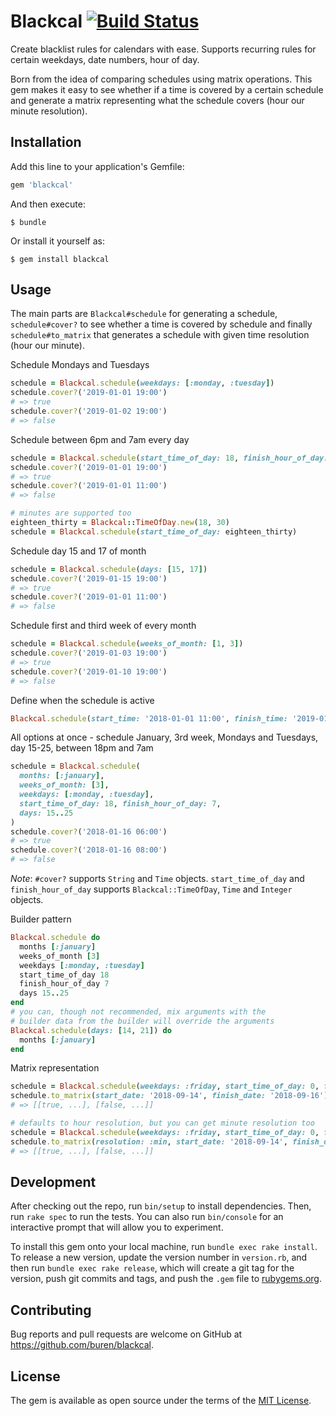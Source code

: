 # Blackcal [![Build Status](https://travis-ci.com/buren/blackcal.svg?branch=master)](https://travis-ci.com/buren/blackcal)

Create blacklist rules for calendars with ease. Supports recurring rules for certain weekdays, date numbers, hour of day.

Born from the idea of comparing schedules using matrix operations. This gem makes it easy to see whether if a time is covered by a certain schedule and generate a matrix representing what the schedule covers (hour our minute resolution).

## Installation

Add this line to your application's Gemfile:

```ruby
gem 'blackcal'
```

And then execute:

    $ bundle

Or install it yourself as:

    $ gem install blackcal

## Usage

The main parts are `Blackcal#schedule` for generating a schedule, `schedule#cover?` to see whether a time is covered by schedule and finally `schedule#to_matrix` that generates a schedule with given time resolution (hour our minute).

Schedule Mondays and Tuesdays
```ruby
schedule = Blackcal.schedule(weekdays: [:monday, :tuesday])
schedule.cover?('2019-01-01 19:00')
# => true
schedule.cover?('2019-01-02 19:00')
# => false
```

Schedule between 6pm and 7am every day
```ruby
schedule = Blackcal.schedule(start_time_of_day: 18, finish_hour_of_day: 7)
schedule.cover?('2019-01-01 19:00')
# => true
schedule.cover?('2019-01-01 11:00')
# => false

# minutes are supported too
eighteen_thirty = Blackcal::TimeOfDay.new(18, 30)
schedule = Blackcal.schedule(start_time_of_day: eighteen_thirty)
```

Schedule day 15 and 17 of month
```ruby
schedule = Blackcal.schedule(days: [15, 17])
schedule.cover?('2019-01-15 19:00')
# => true
schedule.cover?('2019-01-01 11:00')
# => false
```

Schedule first and third week of every month
```ruby
schedule = Blackcal.schedule(weeks_of_month: [1, 3])
schedule.cover?('2019-01-03 19:00')
# => true
schedule.cover?('2019-01-10 19:00')
# => false
```

Define when the schedule is active
```ruby
Blackcal.schedule(start_time: '2018-01-01 11:00', finish_time: '2019-01-01 11:00')
```

All options at once - schedule January, 3rd week, Mondays and Tuesdays, day 15-25, between 18pm and 7am
```ruby
schedule = Blackcal.schedule(
  months: [:january],
  weeks_of_month: [3],
  weekdays: [:monday, :tuesday],
  start_time_of_day: 18, finish_hour_of_day: 7,
  days: 15..25
)
schedule.cover?('2018-01-16 06:00')
# => true
schedule.cover?('2018-01-16 08:00')
# => false
```

_Note_: `#cover?` supports `String` and `Time` objects. `start_time_of_day` and `finish_hour_of_day` supports `Blackcal::TimeOfDay`, `Time` and `Integer` objects.

Builder pattern
```ruby
Blackcal.schedule do
  months [:january]
  weeks_of_month [3]
  weekdays [:monday, :tuesday]
  start_time_of_day 18
  finish_hour_of_day 7
  days 15..25
end
# you can, though not recommended, mix arguments with the
# builder data from the builder will override the arguments
Blackcal.schedule(days: [14, 21]) do
  months [:january]
end
```

Matrix representation
```ruby
schedule = Blackcal.schedule(weekdays: :friday, start_time_of_day: 0, finish_hour_of_day: 14)
schedule.to_matrix(start_date: '2018-09-14', finish_date: '2018-09-16')
# => [[true, ...], [false, ...]]

# defaults to hour resolution, but you can get minute resolution too
schedule = Blackcal.schedule(weekdays: :friday, start_time_of_day: 0, finish_hour_of_day: 14)
schedule.to_matrix(resolution: :min, start_date: '2018-09-14', finish_date: '2018-09-16')
# => [[true, ...], [false, ...]]
```

## Development

After checking out the repo, run `bin/setup` to install dependencies. Then, run `rake spec` to run the tests. You can also run `bin/console` for an interactive prompt that will allow you to experiment.

To install this gem onto your local machine, run `bundle exec rake install`. To release a new version, update the version number in `version.rb`, and then run `bundle exec rake release`, which will create a git tag for the version, push git commits and tags, and push the `.gem` file to [rubygems.org](https://rubygems.org).

## Contributing

Bug reports and pull requests are welcome on GitHub at https://github.com/buren/blackcal.

## License

The gem is available as open source under the terms of the [MIT License](https://opensource.org/licenses/MIT).
